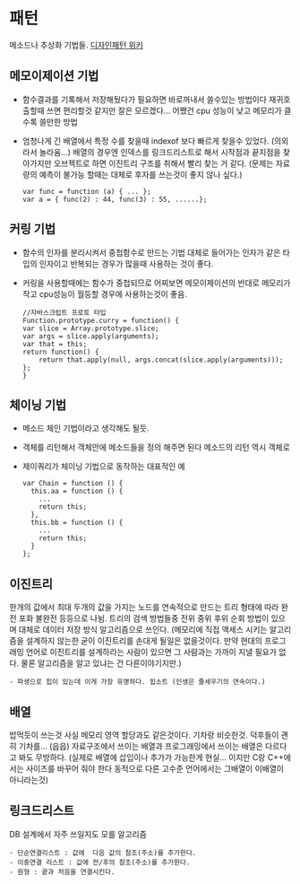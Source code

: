 # 패턴

메소드나 추상화 기법들.
[디자인패턴 위키](https://ko.wikipedia.org/wiki/%EB%B6%84%EB%A5%98:%EB%94%94%EC%9E%90%EC%9D%B8_%ED%8C%A8%ED%84%B4)

## 메모이제이션 기법

- 함수결과를 기록해서 저장해뒀다가 필요하면 바로꺼내서 쓸수있는 방법이다 재귀호출할때 쓰면 편리할것 같지만 잘은 모르겠다... 어쨌건 cpu 성능이 낮고 메모리가 클수록 쓸만한 방법
- 엄청나게 긴 배열에서 특정 수를 찾을때 indexof 보다 빠르게 찾을수 있었다. (의외라서 놀라움...) 배열의 경우엔 인덱스를 링크드리스트로 해서 시작점과 끝지점을 찾아가지만 오브젝트로 하면 이진트리 구조를 취해서 빨리 찾는 거 같다. (문제는 자료량의 예측이 불가능 할때는 대체로 후자를 쓰는것이 좋지 않나 싶다.)

  ```
  var func = function (a) { ... };
  var a = { func(2) : 44, func(3) : 55, ......};
  ```

## 커링 기법

- 함수의 인자를 분리시켜서 중첩함수로 만드는 기법 대체로 들어가는 인자가 같은 타입의 인자이고 반복되는 경우가 많을때 사용하는 것이 좋다.
- 커링을 사용할때에는 함수가 중첩되므로 어찌보면 메모이제이션의 반대로 메모리가 작고 cpu성능이 월등할 경우에 사용하는것이 좋음.

  ```
  //자바스크립트 프로토 타입
  Function.prototype.curry = function() {
  var slice = Array.prototype.slice;
  var args = slice.apply(arguments);
  var that = this;
  return function() {
      return that.apply(null, args.concat(slice.apply(arguments)));
  };
  }
  ```

## 체이닝 기법

- 메소드 체인 기법이라고 생각해도 될듯.
- 객체를 리턴해서 객체안에 메소드들을 정의 해주면 된다 메소드의 리턴 역시 객체로
- 제이쿼리가 체이닝 기법으로 동작하는 대표적인 예

  ```
  var Chain = function () {
    this.aa = function () {
      ...
      return this;
    },
    this.bb = function () {
      ...
      return this;
    }
  };
  ```

## 이진트리

한개의 값에서 최대 두개의 값을 가지는 노드를 연속적으로 만드는 트리 형태에 따라 완전 포화 불완전 등등으로 나뉨. 트리의 검색 방법들중 전위 중위 후위 순회 방법이 있으며 대체로 데이터 저장 방식 알고리즘으로 쓰인다. (메모리에 직접 액세스 시키는 알고리즘을 설계하지 않는한 굳이 이진트리를 손대게 될일은 없을것이다. 만약 현대의 프로그래밍 언어로 이진트리를 설계하라는 사람이 있으면 그 사람과는 가까이 지낼 필요가 없다. 물론 알고리즘을 알고 있냐는 건 다른이야기지만.)

```
- 파생으로 힙이 있는데 이게 가장 유명하다. 힙소트 (인생은 줄세우기의 연속이다.)
```

## 배열

밥먹듯이 쓰는것 사실 메모리 영역 할당과도 같은것이다. 기차랑 비슷한것. 덕후들이 괜히 기차를... (읍읍) 자료구조에서 쓰이는 배열과 프로그래밍에서 쓰이는 배열은 다르다고 봐도 무방하다. (실제로 배열에 삽입이나 추가가 가능한게 현실... 이지만 C랑 C++에서는 사이즈를 바꾸어 줘야 한다 동적으로 다른 고수준 언어에서는 그배열이 이배열이 아니라는것)

## 링크드리스트

DB 설계에서 자주 쓰일지도 모를 알고리즘

```
- 단순연결리스트 : 값에  다음 값의 참조(주소)를 추가한다.
- 이중연결 리스트 : 값에 전/후의 참조(주소)를 추가한다.
- 원형 : 끝과 처음을 연결시킨다.
```
